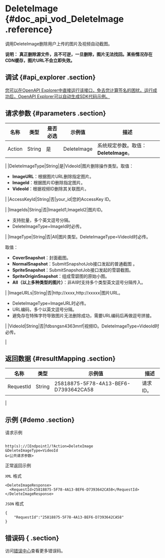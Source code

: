 # DeleteImage {#doc_api_vod_DeleteImage .reference}

调用DeleteImage删除用户上传的图片及视频自动截图。

**说明：** **真正删除源文件，且不可逆，一旦删除，图片无法找回。某些情况存在CDN缓存，图片URL不会立即失效。**

## 调试 {#api_explorer .section}

[您可以在OpenAPI Explorer中直接运行该接口，免去您计算签名的困扰。运行成功后，OpenAPI Explorer可以自动生成SDK代码示例。](https://api.aliyun.com/#product=vod&api=DeleteImage&type=RPC&version=2017-03-21)

## 请求参数 {#parameters .section}

|名称|类型|是否必选|示例值|描述|
|--|--|----|---|--|
|Action|String|是|DeleteImage|系统规定参数。取值：**DeleteImage**。

 |
|DeleteImageType|String|是|VideoId|图片删除操作类型。取值：

 -   **ImageURL**：根据图片URL删除指定图片。
-   **ImageId**：根据图片ID删除指定图片。
-   **VideoId**：根据视频ID删除其关联图片。

 |
|AccessKeyId|String|否|your\_id|您的AccessKey ID。

 |
|ImageIds|String|否|ImageId1,ImageId2|图片ID。

 -   支持批量，多个英文逗号分隔。
-   DeleteImageType=ImageId时必传。

 |
|ImageType|String|否|All|图片类型。DeleteImageType=VideoId时必传。

 取值：

 -   **CoverSnapshot**：封面截图。
-   **NormalSnapshot**：SubmitSnapshotJob接口发起的普通截图 。
-   **SpriteSnapshot**：SubmitSnapshotJob接口发起的雪碧截图。
-   **SpriteOriginSnapshot**：组成雪碧图的原始小图。
-   **All（以上多种类型的图片）**：非All时支持多个类型英文逗号分隔传入。

 |
|ImageURLs|String|否|http://xxxx,http://xxxxx|图片URL。

 -   DeleteImageType=ImageURL时必传。
-   URL编码，多个以英文逗号分隔。
-   避免存在特殊字符导致图片无法删除成功，需要URL编码后再做逗号拼接。

 |
|VideoId|String|否|fdbsngsn4363mnf|视频ID。DeleteImageType=VideoId时必传。

 |

## 返回数据 {#resultMapping .section}

|名称|类型|示例值|描述|
|--|--|---|--|
|RequestId|String|25818875-5F78-4A13-BEF6-D7393642CA58|请求ID。

 |

## 示例 {#demo .section}

请求示例

``` {#request_demo}

http(s)://[Endpoint]/?Action=DeleteImage
&DeleteImageType=VideoId
&<公共请求参数>

```

正常返回示例

`XML` 格式

``` {#xml_return_success_demo}
<DeleteImageResponse>
  <RequestId>25818875-5F78-4A13-BEF6-D7393642CA58</RequestId>
</DeleteImageResponse>
```

`JSON` 格式

``` {#json_return_success_demo}
{
	"RequestId":"25818875-5F78-4A13-BEF6-D7393642CA58"
}
```

## 错误码 { .section}

访问[错误中心](https://error-center.aliyun.com/status/product/vod)查看更多错误码。


